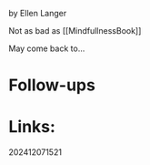 by Ellen Langer

Not as bad as [[MindfullnessBook]]

May come back to...

# Follow-ups


# Links: 



202412071521
